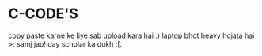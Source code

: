 # C-CODE'S
copy paste karne ke liye sab upload kara hai :) laptop bhot heavy hojata hai >: samj jao! day scholar ka dukh :[.
